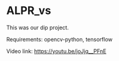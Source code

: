 # ALPR_vs
This was our dip project.

Requirements: opencv-python, tensorflow

Video link: https://youtu.be/joJjq__PFnE
